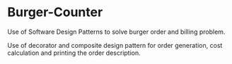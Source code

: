 Burger-Counter
==============

Use of Software Design Patterns to solve burger order and billing problem.

Use of decorator and composite design pattern for order generation, cost calculation and printing the order description. 
